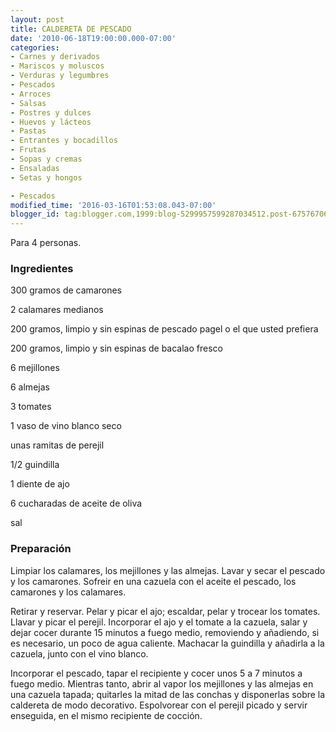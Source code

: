 ```yaml
---
layout: post
title: CALDERETA DE PESCADO
date: '2010-06-18T19:00:00.000-07:00'
categories:
- Carnes y derivados
- Mariscos y moluscos
- Verduras y legumbres
- Pescados
- Arroces
- Salsas
- Postres y dulces
- Huevos y lácteos
- Pastas
- Entrantes y bocadillos
- Frutas
- Sopas y cremas
- Ensaladas
- Setas y hongos

- Pescados
modified_time: '2016-03-16T01:53:08.043-07:00'
blogger_id: tag:blogger.com,1999:blog-5299957599287034512.post-6757670611325013912
---
```


Para 4 personas.

<h3>Ingredientes</h3>

300 gramos de camarones

2 calamares medianos

200 gramos, limpio y sin espinas de pescado pagel o el que usted prefiera

200 gramos, limpio y sin espinas de bacalao fresco

6 mejillones

6 almejas

3 tomates

1 vaso de vino blanco seco

unas ramitas de perejil

1/2 guindilla

1 diente de ajo

6 cucharadas de aceite de oliva

sal

<h3>Preparación</h3>

Limpiar los calamares, los mejillones y las almejas. Lavar y secar el pescado y los camarones. Sofreir en una cazuela con el aceite el pescado, los camarones y los calamares.

Retirar y reservar. Pelar y picar el ajo; escaldar, pelar y trocear los tomates. Llavar y picar el perejil. Incorporar el ajo y el tomate a la cazuela, salar y dejar cocer durante 15 minutos a fuego medio, removiendo y añadiendo, si es necesario, un poco de agua caliente. Machacar la guindilla y añadirla a la cazuela, junto con el vino blanco.

Incorporar el pescado, tapar el recipiente y cocer unos 5 a 7 minutos a fuego medio. Mientras tanto, abrir al vapor los mejillones y las almejas en una cazuela tapada; quitarles la mitad de las conchas y disponerlas sobre la caldereta de modo decorativo. Espolvorear con el perejil picado y servir enseguida, en el mismo recipiente de cocción.

